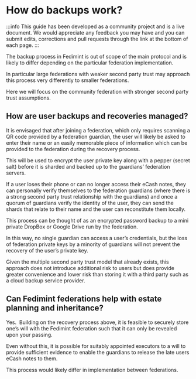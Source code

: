 # How do backups work?

:::info
This guide has been developed as a community project and is a live document. We would appreciate any feedback you may have and you can submit edits, corrections and pull requests through the link at the bottom of each page.
:::

The backup process in Fedimint is out of scope of the main protocol and is likely to differ depending on the particular federation implementation.

In particular large federations with weaker second party trust may approach this process very differently to smaller federations.

Here we will focus on the community federation with stronger second party trust assumptions. 

## How are user backups and recoveries managed?

It is envisaged that after joining a federation, which only requires scanning a QR code provided by a federation guardian, the user will likely be asked to enter their name or an easily memorable piece of information which can be provided to the federation during the recovery process.

This will be used to encrypt the user private key along with a pepper (secret salt) before it is sharded and backed up to the guardians’ federation servers.

If a user loses their phone or can no longer access their eCash notes, they can personally verify themselves to the federation guardians (where there is a strong second party trust relationship with the guardians) and once a quorum of guardians verify the identity of the user, they can send the shards that relate to their name and the user can reconstitute them locally.

This process can be thought of as an encrypted password backup to a mini private DropBox or Google Drive run by the federation.

In this way, no single guardian can access a user’s credentials, but the loss of federation private keys by a minority of guardians will not prevent the recovery of the user’s private key.  

Given the multiple second party trust model that already exists, this approach does not introduce additional risk to users but does provide greater convenience and lower risk than storing it with a third party such as a cloud backup service provider.

## Can Fedimint federations help with estate planning and inheritance?

Yes.  Building on the recovery process above, it is feasible to securely store one’s will with the Fedimint federation such that it can only be revealed upon your passing.  

Even without this, it is possible for suitably appointed executors to a will to provide sufficient evidence to enable the guardians to release the late users eCash notes to them.

This process would likely differ in implementation between federations.




